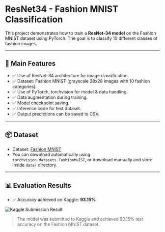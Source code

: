 # ResNet34 - Fashion MNIST Classification

This project demonstrates how to train a **ResNet-34 model** on the Fashion MNIST dataset using PyTorch. The goal is to classify 10 different classes of fashion images.

---

## 🚀 Main Features

- ✅ Use of ResNet-34 architecture for image classification.
- ✅ Dataset: Fashion MNIST (grayscale 28x28 images with 10 fashion categories).
- ✅ Use of PyTorch, torchvision for model & data handling.
- ✅ Data augmentation during training.
- ✅ Model checkpoint saving.
- ✅ Inference code for test dataset.
- ✅ Output predictions can be saved to CSV.

---

## 📦 Dataset

- Dataset: [Fashion MNIST](https://github.com/zalandoresearch/fashion-mnist)
- You can download automatically using `torchvision.datasets.FashionMNIST`, or download manually and store inside `data/` directory.

---

## 📊 Evaluation Results

- ✅ Accuracy achieved on Kaggle: **93.15%**

![Kaggle Submission Result](![Accuracy](assets/accuracy.png))

> The model was submitted to Kaggle and achieved 93.15% test accuracy on the Fashion MNIST dataset.



